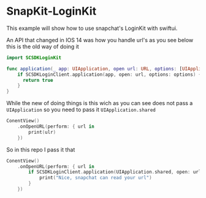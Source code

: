 # SnapKit-LoginKit
This example will show how to use snapchat's LoginKit with swiftui.

An API that changed in IOS 14 was how you handle url's as you see below this is the old way of doing it
```swift
import SCSDKLoginKit

func application(_ app: UIApplication, open url: URL, options: [UIApplicationOpenURLOptionsKey : Any] = [:]) -> Bool {
    if SCSDKLoginClient.application(app, open: url, options: options) {
      return true
    }
}
```
While the new of doing things is this wich as you can see does not pass a `UIApplication` so you need to pass it `UIApplication.shared`
```swift
ConentView()
	.onOpenURL(perform: { url in
		print(ulr)
	})
```
So in this repo I pass it that
```swift
ConentView()
	.onOpenURL(perform: { url in
		if SCSDKLoginClient.application(UIApplication.shared, open: url, options: nil) {
			print("Nice, snapchat can read your url")                      
		}
	})
```
